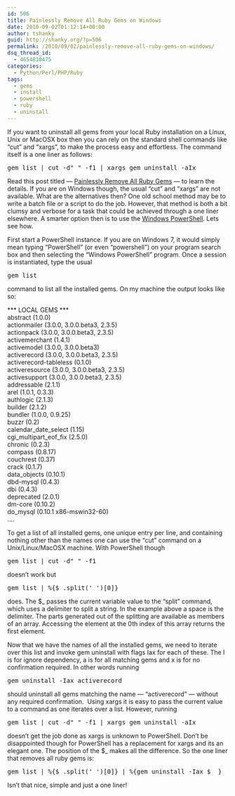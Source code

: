```yaml
---
id: 506
title: Painlessly Remove All Ruby Gems on Windows
date: 2010-09-02T01:12:14+00:00
author: tshanky
guid: http://shanky.org/?p=506
permalink: /2010/09/02/painlessly-remove-all-ruby-gems-on-windows/
dsq_thread_id:
  - 4654810475
categories:
  - Python/Perl/PHP/Ruby
tags:
  - gems
  - install
  - powershell
  - ruby
  - uninstall
---
```

If you want to uninstall all gems from your local Ruby installation on a Linux, Unix or MacOSX box then you can rely on the standard shell commands like &#8220;cut&#8221; and &#8220;xargs&#8221;, to make the process easy and effortless. The command itself is a one liner as follows:

<pre class="wp-code-highlight prettyprint">gem list | cut -d" " -f1 | xargs gem uninstall -aIx</pre>

Read this post titled &#8212; [Painlessly Remove All Ruby Gems](http://geekystuff.net/2009/1/14/remove-all-ruby-gems) &#8212; to learn the details. If you are on Windows though, the usual &#8220;cut&#8221; and &#8220;xargs&#8221; are not available. What are the alternatives then? One old school method may be to write a batch file or a script to do the job. However, that method is both a bit clumsy and verbose for a task that could be achieved through a one liner elsewhere. A smarter option then is to use the <a title="Windows PowerShell" href="http://technet.microsoft.com/en-us/scriptcenter/powershell.aspx" target="_blank">Windows PowerShell</a>. Lets see how.

First start a PowerShell instance. If you are on Windows 7, it would simply mean typing &#8220;PowerShell&#8221; (or even &#8220;powershell&#8221;) on your program search box and then selecting the &#8220;Windows PowerShell&#8221; program. Once a session is instantiated, type the usual

<pre class="wp-code-highlight prettyprint">gem list</pre>

command to list all the installed gems. On my machine the output looks like so:

<div id="_mcePaste">
  *** LOCAL GEMS ***
</div>

<div id="_mcePaste">
  abstract (1.0.0)
</div>

<div id="_mcePaste">
  actionmailer (3.0.0, 3.0.0.beta3, 2.3.5)
</div>

<div id="_mcePaste">
  actionpack (3.0.0, 3.0.0.beta3, 2.3.5)
</div>

<div id="_mcePaste">
  activemerchant (1.4.1)
</div>

<div id="_mcePaste">
  activemodel (3.0.0, 3.0.0.beta3)
</div>

<div id="_mcePaste">
  activerecord (3.0.0, 3.0.0.beta3, 2.3.5)
</div>

<div id="_mcePaste">
  activerecord-tableless (0.1.0)
</div>

<div id="_mcePaste">
  activeresource (3.0.0, 3.0.0.beta3, 2.3.5)
</div>

<div id="_mcePaste">
  activesupport (3.0.0, 3.0.0.beta3, 2.3.5)
</div>

<div id="_mcePaste">
  addressable (2.1.1)
</div>

<div id="_mcePaste">
  arel (1.0.1, 0.3.3)
</div>

<div id="_mcePaste">
  authlogic (2.1.3)
</div>

<div id="_mcePaste">
  builder (2.1.2)
</div>

<div id="_mcePaste">
  bundler (1.0.0, 0.9.25)
</div>

<div id="_mcePaste">
  buzzr (0.2)
</div>

<div id="_mcePaste">
  calendar_date_select (1.15)
</div>

<div id="_mcePaste">
  cgi_multipart_eof_fix (2.5.0)
</div>

<div id="_mcePaste">
  chronic (0.2.3)
</div>

<div id="_mcePaste">
  compass (0.8.17)
</div>

<div id="_mcePaste">
  couchrest (0.37)
</div>

<div id="_mcePaste">
  crack (0.1.7)
</div>

<div id="_mcePaste">
  data_objects (0.10.1)
</div>

<div id="_mcePaste">
  dbd-mysql (0.4.3)
</div>

<div id="_mcePaste">
  dbi (0.4.3)
</div>

<div id="_mcePaste">
  deprecated (2.0.1)
</div>

<div id="_mcePaste">
  dm-core (0.10.2)
</div>

<div id="_mcePaste">
  do_mysql (0.10.1 x86-mswin32-60)
</div>

<div>
  &#8230;.
</div>

To get a list of all installed gems, one unique entry per line, and containing nothing other than the names one can use the &#8220;cut&#8221; command on a Unix/Linux/MacOSX machine. With PowerShell though

<pre class="wp-code-highlight prettyprint">gem list | cut -d" " -f1</pre>

doesn&#8217;t work but

<pre class="wp-code-highlight prettyprint">gem list | %{$_.split(&#039; &#039;)[0]}</pre>

does. The $_ passes the current variable value to the &#8220;split&#8221; command, which uses a delimiter to split a string. In the example above a space is the delimiter. The parts generated out of the splitting are available as members of an array. Accessing the element at the 0th index of this array returns the first element.

Now that we have the names of all the installed gems, we need to iterate over this list and invoke gem uninstall with flags Iax for each of these. The I is for ignore dependency, a is for all matching gems and x is for no confirmation required. In other words running

<pre class="wp-code-highlight prettyprint">gem uninstall -Iax activerecord</pre>

should uninstall all gems matching the name &#8212; &#8220;activerecord&#8221; &#8212; without any required confirmation.  Using xargs it is easy to pass the current value to a command as one iterates over a list. However, running

<pre class="wp-code-highlight prettyprint">gem list | cut -d" " -f1 | xargs gem uninstall -aIx</pre>

doesn&#8217;t get the job done as xargs is unknown to PowerShell. Don&#8217;t be disappointed though for PowerShell has a replacement for xargs and its an elegant one. The position of the $_ makes all the difference. So the one liner that removes all ruby gems is:

<pre class="wp-code-highlight prettyprint">gem list | %{$_.split(&#039; &#039;)[0]} | %{gem uninstall -Iax $_ }</pre>

Isn&#8217;t that nice, simple and just a one liner!